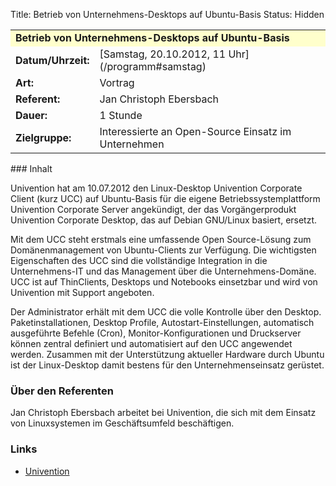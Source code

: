 Title: Betrieb von Unternehmens-Desktops auf Ubuntu-Basis
Status: Hidden

<table border="0" cellpadding="3" cellspacing="0" width="100%">
<tr>
<td colspan="3" style="font-weight: bold; background-color: #ffffcc;">
Betrieb von Unternehmens-Desktops auf Ubuntu-Basis

</td>
</tr>
<tr>
<td style="font-weight: bold;">
Datum/Uhrzeit:

</td>
<td>
[Samstag, 20.10.2012, 11 Uhr](/programm#samstag)

</td>
</tr>
<tr>
<td style="font-weight: bold;">
Art:

</td>
<td>
Vortrag

</td>
</tr>
<tr>
<td style="font-weight: bold;">
Referent:

</td>
<td>
Jan Christoph Ebersbach

</td>
</tr>
<tr>
<td style="font-weight: bold;">
Dauer:

</td>
<td>
1 Stunde

</td>
</tr>
<tr>
<td style="font-weight: bold;">
Zielgruppe:

</td>
<td>
Interessierte an Open-Source Einsatz im Unternehmen

</td>
</tr>
</table>
### Inhalt

Univention hat am 10.07.2012 den Linux-Desktop Univention Corporate
Client (kurz UCC) auf Ubuntu-Basis für die eigene
Betriebssystemplattform Univention Corporate Server angekündigt, der das
Vorgängerprodukt Univention Corporate Desktop, das auf Debian GNU/Linux
basiert, ersetzt.

Mit dem UCC steht erstmals eine umfassende Open Source-Lösung zum
Domänenmanagement von Ubuntu-Clients zur Verfügung. Die wichtigsten
Eigenschaften des UCC sind die vollständige Integration in die
Unternehmens-IT und das Management über die Unternehmens-Domäne. UCC ist
auf ThinClients, Desktops und Notebooks einsetzbar und wird von
Univention mit Support angeboten.

Der Administrator erhält mit dem UCC die volle Kontrolle über den
Desktop. Paketinstallationen, Desktop Profile, Autostart-Einstellungen,
automatisch ausgeführte Befehle (Cron), Monitor-Konfigurationen und
Druckserver können zentral definiert und automatisiert auf den UCC
angewendet werden. Zusammen mit der Unterstützung aktueller Hardware
durch Ubuntu ist der Linux-Desktop damit bestens für den
Unternehmenseinsatz gerüstet.

### Über den Referenten

Jan Christoph Ebersbach arbeitet bei Univention, die sich mit dem
Einsatz von Linuxsystemen im Geschäftsumfeld beschäftigen.

### Links

-   [Univention](http://www.univention.de)


